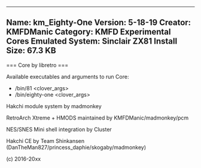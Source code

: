 -----------------------
Name: km_Eighty-One
Version: 5-18-19
Creator: KMFDManic
Category: KMFD Experimental Cores
Emulated System: Sinclair ZX81
Install Size: 67.3 KB
-----------------------
=== Core by libretro ===

Available executables and arguments to run Core:
- /bin/81 <rom> <clover_args>
- /bin/eighty-one <rom> <clover_args>

Hakchi module system by madmonkey

RetroArch Xtreme + HMODS maintained by KMFDManic/madmonkey/pcm

NES/SNES Mini shell integration by Cluster

Hakchi CE by Team Shinkansen (DanTheMan827/princess_daphie/skogaby/madmonkey)

(c) 2016-20xx
